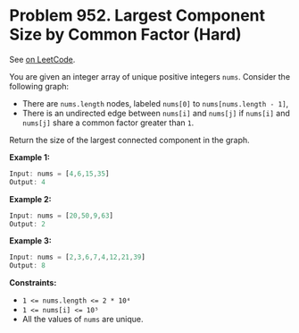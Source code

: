 Problem 952. Largest Component Size by Common Factor (Hard)
===========================================================

See [on LeetCode](https://leetcode.com/problems/largest-component-size-by-common-factor/).

You are given an integer array of unique positive integers `nums`. Consider the following graph:

* There are `nums.length` nodes, labeled `nums[0]` to `nums[nums.length - 1]`,
* There is an undirected edge between `nums[i]` and `nums[j]` if `nums[i]` and `nums[j]` share a common factor greater than `1`.

Return the size of the largest connected component in the graph.

**Example 1:**

```Rust
Input: nums = [4,6,15,35]
Output: 4
```

**Example 2:**

```Rust
Input: nums = [20,50,9,63]
Output: 2
```

**Example 3:**

```Rust
Input: nums = [2,3,6,7,4,12,21,39]
Output: 8
```

**Constraints:**

* `1 <= nums.length <= 2 * 10⁴`
* `1 <= nums[i] <= 10⁵`
* All the values of `nums` are unique.
